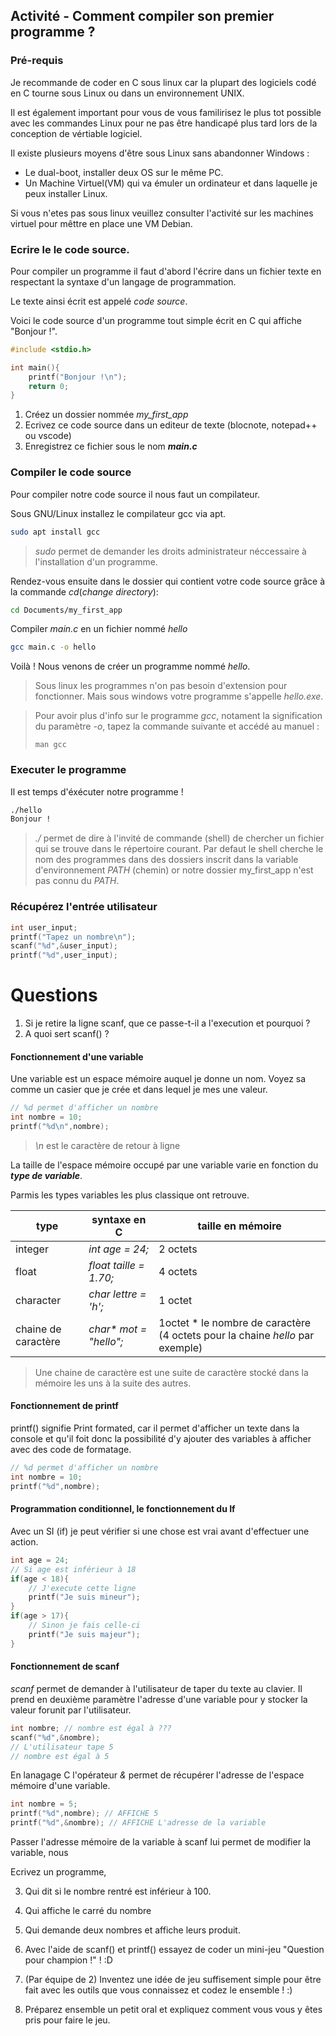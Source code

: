 
## Activité - Comment compiler son premier programme ?

### Pré-requis
Je recommande de coder en C sous linux car la plupart des logiciels codé en C tourne sous Linux ou dans un environnement UNIX.

Il est également important pour vous de vous familirisez le plus tot possible avec les commandes Linux pour ne pas être handicapé plus tard lors de la conception de vértiable logiciel.

Il existe plusieurs moyens d'être sous Linux sans abandonner Windows : 
- Le dual-boot, installer deux OS sur le même PC.
- Un Machine Virtuel(VM) qui va émuler un ordinateur et dans laquelle je peux installer Linux.

Si vous n'etes pas sous linux veuillez consulter l'activité sur les machines virtuel pour mêttre en place une VM Debian.

### Ecrire le le code source.

Pour compiler un programme il faut d'abord l'écrire dans un fichier texte en respectant la syntaxe d'un langage de programmation.

Le texte ainsi écrit est appelé *code source*.

Voici le code source d'un programme tout simple écrit en C qui affiche "Bonjour !".
```c
#include <stdio.h>

int main(){
    printf("Bonjour !\n");
    return 0;
}
```
1. Créez un dossier nommée *my_first_app*
2. Ecrivez ce code source dans un editeur de texte (blocnote, notepad++ ou vscode)
3. Enregistrez ce fichier sous le nom ***main.c***

### Compiler le code source
Pour compiler notre code source il nous faut un compilateur.

Sous GNU/Linux installez le compilateur gcc via apt.
```bash
sudo apt install gcc
```

> *sudo* permet de demander les droits administrateur néccessaire à l'installation d'un programme.

Rendez-vous ensuite dans le dossier qui contient votre code source grâce à la commande *cd*(*change directory*):

```bash
cd Documents/my_first_app
```

Compiler *main.c* en un fichier nommé *hello*

```bash
gcc main.c -o hello
```

Voilà ! Nous venons de créer un programme nommé *hello*.

> Sous linux les programmes n'on pas besoin d'extension pour fonctionner. Mais sous windows votre programme s'appelle *hello.exe*.

> Pour avoir plus d'info sur le programme *gcc*, notament la signification du paramètre *-o*, tapez la commande suivante et accédé au manuel :
>```
>man gcc
>```


### Executer le programme
Il est temps d'éxécuter notre programme !

```bash
./hello
Bonjour !
```
> *./* permet de dire à l'invité de commande (shell) de chercher un fichier qui se trouve dans le répertoire courant. 
>Par defaut le shell cherche le nom des programmes dans des dossiers inscrit dans la variable d'environnement *PATH* (chemin) or notre dossier my_first_app n'est pas connu du *PATH*.

### Récupérez l'entrée utilisateur
```c
int user_input;
printf("Tapez un nombre\n");
scanf("%d",&user_input);
printf("%d",user_input);
```

# Questions
1. Si je retire la ligne scanf, que ce passe-t-il a l'execution et pourquoi ?
2. A quoi sert scanf() ?

#### **Fonctionnement d'une variable**
Une variable est un espace mémoire auquel je donne un nom.
Voyez sa comme un casier que je crée et dans lequel je mes une valeur.
```c
// %d permet d'afficher un nombre
int nombre = 10;
printf("%d\n",nombre);
```
> *\n* est le caractère de retour à ligne

La taille de l'espace mémoire occupé par une variable varie en fonction du ***type de variable***.

Parmis les types variables les plus classique ont retrouve.

|type|syntaxe en C|taille en mémoire|
|-|-|-|
|integer|*int age = 24;*|2 octets|
|float|*float taille = 1.70;*|4 octets|
|character|*char lettre = 'h';*|1 octet|
|chaine de caractère|*char\* mot = "hello";*|1octet * le nombre de caractère (4 octets pour la chaine *hello* par exemple)|

>Une chaine de caractère est une suite de caractère stocké dans la mémoire les uns à la suite des autres.

#### **Fonctionnement de printf**
printf() signifie Print formated, car il permet d'afficher un texte dans la console et qu'il foit donc la possibilité d'y ajouter des variables à afficher avec des code de formatage.

```c
// %d permet d'afficher un nombre
int nombre = 10;
printf("%d",nombre);
```

#### **Programmation conditionnel, le fonctionnement du If**
Avec un SI (if) je peut vérifier si une chose est vrai avant d'effectuer une action.
```c
int age = 24;
// Si age est inférieur à 18
if(age < 18){
    // J'execute cette ligne
    printf("Je suis mineur");
}
if(age > 17){
    // Sinon je fais celle-ci
    printf("Je suis majeur");
}
```

#### **Fonctionnement de scanf**
*scanf* permet de demander à l'utilisateur de taper du texte au clavier.
Il prend en deuxième paramètre l'adresse d'une variable pour y stocker la valeur forunit par l'utilisateur.
```c
int nombre; // nombre est égal à ???
scanf("%d",&nombre);
// L'utilisateur tape 5
// nombre est égal à 5
```
En lanagage C l'opérateur *&* permet de récupérer l'adresse de l'espace mémoire d'une variable.
```c
int nombre = 5;
printf("%d",nombre); // AFFICHE 5
printf("%d",&nombre); // AFFICHE L'adresse de la variable
```
Passer l'adresse mémoire de la variable à scanf lui permet de modifier la variable, nous 


Ecrivez un programme,

3. Qui dit si le nombre rentré est inférieur à 100.

4. Qui affiche le carré du nombre

5. Qui demande deux nombres et affiche leurs produit.

4. Avec l'aide de scanf() et printf() essayez de coder un mini-jeu "Question pour champion !" ! :D

5. (Par équipe de 2) Inventez une idée de jeu suffisement simple pour être fait avec les outils que vous connaissez et codez le ensemble ! :)

6. Préparez ensemble un petit oral et expliquez comment vous vous y êtes pris pour faire le jeu.
